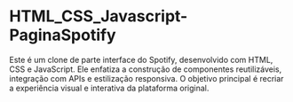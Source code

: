 # HTML_CSS_Javascript-PaginaSpotify
Este é um clone de parte interface do Spotify, desenvolvido com HTML, CSS e JavaScript. Ele enfatiza a construção de componentes reutilizáveis, integração com APIs e estilização responsiva. O objetivo principal é recriar a experiência visual e interativa da plataforma original.
